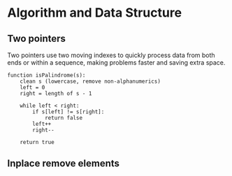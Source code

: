 # Algorithm and Data Structure

## Two pointers
Two pointers use two moving indexes to quickly process data from both ends or within a sequence, making problems faster and saving extra space.


```
function isPalindrome(s):
    clean s (lowercase, remove non-alphanumerics)
    left = 0
    right = length of s - 1

    while left < right:
        if s[left] != s[right]:
            return false
        left++
        right--

    return true
```

## Inplace remove elements
